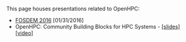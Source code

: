 This page houses presentations related to OpenHPC:

* [FOSDEM 2016](https://fosdem.org/2016/schedule/event/hpc_bigdata_openhpc/) [01/31/2016]
 * OpenHPC: Community Building Blocks for HPC Systems - [\[slides\]](https://github.com/openhpc/ohpc/files/146753/OpenHPC-Overview-fosdem16.pdf) [\[video\]](http://video.fosdem.org/2016/aw1126/openhpc-community-building-blocks-for-hpc-systems.mp4)